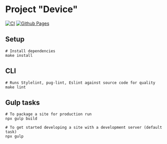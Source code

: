 # Project "Device"
[![CI](https://github.com/Teihden/device/actions/workflows/CI.yml/badge.svg)](https://github.com/Teihden/device/actions/workflows/CI.yml)
[![Github Pages](https://github.com/Teihden/device/actions/workflows/github-pages.yml/badge.svg)](https://github.com/Teihden/device/actions/workflows/github-pages.yml)

## Setup

```shell
# Install dependencies
make install
```

## CLI

```shell
# Runs Stylelint, pug-lint, Eslint against source code for quality
make lint
```

## Gulp tasks

```shell
# To package a site for production run
npx gulp build

# To get started developing a site with a development server (default task)
npx gulp
```
